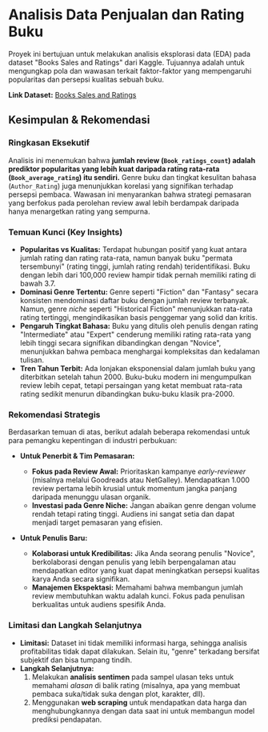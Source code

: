# Analisis Data Penjualan dan Rating Buku

Proyek ini bertujuan untuk melakukan analisis eksplorasi data (EDA) pada dataset "Books Sales and Ratings" dari Kaggle. Tujuannya adalah untuk mengungkap pola dan wawasan terkait faktor-faktor yang mempengaruhi popularitas dan persepsi kualitas sebuah buku.

**Link Dataset:** [Books Sales and Ratings](https://www.kaggle.com/datasets/thedevastator/books-sales-and-ratings)

## Kesimpulan & Rekomendasi

### Ringkasan Eksekutif

Analisis ini menemukan bahwa **jumlah review (`Book_ratings_count`) adalah prediktor popularitas yang lebih kuat daripada rating rata-rata (`Book_average_rating`) itu sendiri.** Genre buku dan tingkat kesulitan bahasa (`Author_Rating`) juga menunjukkan korelasi yang signifikan terhadap persepsi pembaca. Wawasan ini menyarankan bahwa strategi pemasaran yang berfokus pada perolehan review awal lebih berdampak daripada hanya menargetkan rating yang sempurna.

### Temuan Kunci (Key Insights)

*   **Popularitas vs Kualitas:** Terdapat hubungan positif yang kuat antara jumlah rating dan rating rata-rata, namun banyak buku "permata tersembunyi" (rating tinggi, jumlah rating rendah) teridentifikasi. Buku dengan lebih dari 100,000 review hampir tidak pernah memiliki rating di bawah 3.7.
*   **Dominasi Genre Tertentu:** Genre seperti "Fiction" dan "Fantasy" secara konsisten mendominasi daftar buku dengan jumlah review terbanyak. Namun, genre *niche* seperti "Historical Fiction" menunjukkan rata-rata rating tertinggi, mengindikasikan basis penggemar yang solid dan kritis.
*   **Pengaruh Tingkat Bahasa:** Buku yang ditulis oleh penulis dengan rating "Intermediate" atau "Expert" cenderung memiliki rating rata-rata yang lebih tinggi secara signifikan dibandingkan dengan "Novice", menunjukkan bahwa pembaca menghargai kompleksitas dan kedalaman tulisan.
*   **Tren Tahun Terbit:** Ada lonjakan eksponensial dalam jumlah buku yang diterbitkan setelah tahun 2000. Buku-buku modern ini mengumpulkan review lebih cepat, tetapi persaingan yang ketat membuat rata-rata rating sedikit menurun dibandingkan buku-buku klasik pra-2000.

### Rekomendasi Strategis

Berdasarkan temuan di atas, berikut adalah beberapa rekomendasi untuk para pemangku kepentingan di industri perbukuan:

*   **Untuk Penerbit & Tim Pemasaran:**
    *   **Fokus pada Review Awal:** Prioritaskan kampanye *early-reviewer* (misalnya melalui Goodreads atau NetGalley). Mendapatkan 1.000 review pertama lebih krusial untuk momentum jangka panjang daripada menunggu ulasan organik.
    *   **Investasi pada Genre Niche:** Jangan abaikan genre dengan volume rendah tetapi rating tinggi. Audiens ini sangat setia dan dapat menjadi target pemasaran yang efisien.

*   **Untuk Penulis Baru:**
    *   **Kolaborasi untuk Kredibilitas:** Jika Anda seorang penulis "Novice", berkolaborasi dengan penulis yang lebih berpengalaman atau mendapatkan editor yang kuat dapat meningkatkan persepsi kualitas karya Anda secara signifikan.
    *   **Manajemen Ekspektasi:** Memahami bahwa membangun jumlah review membutuhkan waktu adalah kunci. Fokus pada penulisan berkualitas untuk audiens spesifik Anda.

### Limitasi dan Langkah Selanjutnya

*   **Limitasi:** Dataset ini tidak memiliki informasi harga, sehingga analisis profitabilitas tidak dapat dilakukan. Selain itu, "genre" terkadang bersifat subjektif dan bisa tumpang tindih.
*   **Langkah Selanjutnya:**
    1.  Melakukan **analisis sentimen** pada sampel ulasan teks untuk memahami *alasan* di balik rating (misalnya, apa yang membuat pembaca suka/tidak suka dengan plot, karakter, dll).
    2.  Menggunakan **web scraping** untuk mendapatkan data harga dan menghubungkannya dengan data saat ini untuk membangun model prediksi pendapatan.